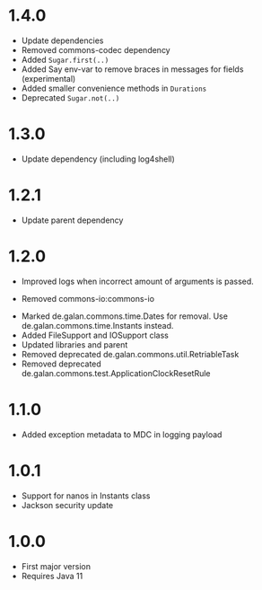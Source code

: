 # 1.4.0

* Update dependencies
* Removed commons-codec dependency
* Added `Sugar.first(..)`
* Added Say env-var to remove braces in messages for fields (experimental)
* Added smaller convenience methods in `Durations`
* Deprecated `Sugar.not(..)`

# 1.3.0

* Update dependency (including log4shell)

# 1.2.1

* Update parent dependency

# 1.2.0

* Improved logs when incorrect amount of arguments is passed.

+ Removed commons-io:commons-io

* Marked de.galan.commons.time.Dates for removal. Use de.galan.commons.time.Instants instead.
* Added FileSupport and IOSupport class
* Updated libraries and parent
* Removed deprecated de.galan.commons.util.RetriableTask
* Removed deprecated de.galan.commons.test.ApplicationClockResetRule

# 1.1.0

* Added exception metadata to MDC in logging payload

# 1.0.1

* Support for nanos in Instants class
* Jackson security update

# 1.0.0

* First major version
* Requires Java 11

